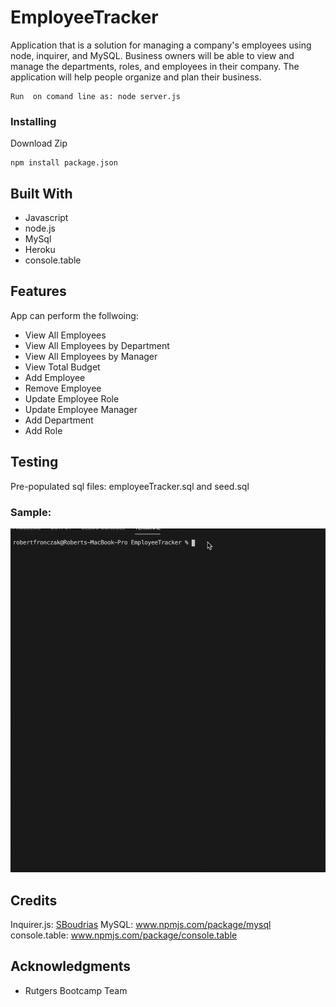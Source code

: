 # EmployeeTracker


Application that is a solution for managing a company's employees using node, inquirer, and MySQL. Business owners
will be able to view and manage the departments, roles, and employees in their company. The application will help
people organize and plan their business.

```
Run  on comand line as: node server.js

```

### Installing
Download Zip  
 
```
npm install package.json

```

## Built With
* Javascript
* node.js
* MySql
* Heroku
* console.table

 
## Features
App can perform the follwoing:
* View All Employees
* View All Employees by Department
* View All Employees by Manager
* View Total Budget
* Add Employee
* Remove Employee
* Update Employee Role
* Update Employee Manager
* Add Department
* Add Role


## Testing
Pre-populated sql files: employeeTracker.sql and seed.sql 


### Sample:
![](employeeTracker.gif)



## Credits
Inquirer.js:  <a href="https://github.com/SBoudrias/Inquirer.js" target="_blank">SBoudrias</a>
MySQL: <a href="https://www.npmjs.com/package/mysql" target="_blank">www.npmjs.com/package/mysql</a>
console.table: <a href="https://www.npmjs.com/package/console.table" target="_blank">www.npmjs.com/package/console.table</a>

 
## Acknowledgments

* Rutgers Bootcamp Team




